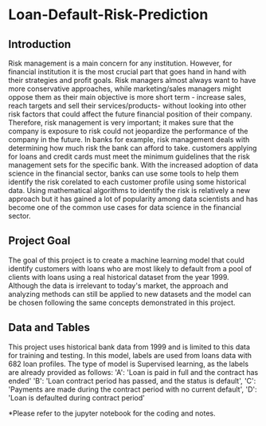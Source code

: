 # Loan-Default-Risk-Prediction

## Introduction
Risk management is a main concern for any institution. However, for financial institution it is the most crucial part that goes hand in hand with their strategies and profit goals.  Risk managers almost always want to have more conservative approaches, while marketing/sales managers might oppose them as their main objective is more short term - increase sales, reach targets and sell their services/products- without looking into other risk factors that could affect the future financial position of their company.  Therefore, risk management is very important; it makes sure that the company is exposure to risk could not jeopardize the performance of the company in the future.  In banks for example, risk management deals with determining how much risk the bank can afford to take.  customers applying for loans and credit cards must meet the minimum guidelines that the risk management sets for the specific bank.  With the increased adoption of data science in the financial sector, banks can use some tools to help them identify the risk corelated to each customer profile using some historical data.  Using mathematical algorithms to identify the risk is relatively a new approach but it has gained a lot of popularity among data scientists and has become one of the common use cases for data science in the financial sector.

## Project Goal
The goal of this project is to create a machine learning model that could identify customers with loans who are most likely to default from a pool of clients with loans using a real historical dataset from the year 1999.  Although the data is irrelevant to today's market, the approach and analyzing methods can still be applied to new datasets and the model can be chosen following the same concepts demonstrated in this project.

## Data and Tables
This project uses historical bank data from 1999 and is limited to this data for training and testing.
In this model, labels are used from loans data with 682 loan profiles.
The type of model is Supervised learning, as the labels are already provided as follows:
'A': 'Loan is paid in full and the contract has ended'
'B': 'Loan contract period has passed, and the status is default',
'C': 'Payments are made during the contract period with no current default', 'D': 'Loan is defaulted during contract period'


*Please refer to the jupyter notebook for the coding and notes.

